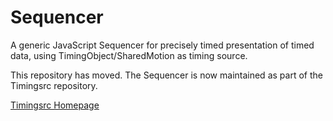 # Sequencer

A generic JavaScript Sequencer for precisely timed presentation of timed data, using TimingObject/SharedMotion as timing source. 

This repository has moved. The Sequencer is now maintained as part of the Timingsrc repository.

[Timingsrc Homepage](http://webtiming.github.io/timingsrc/) 
